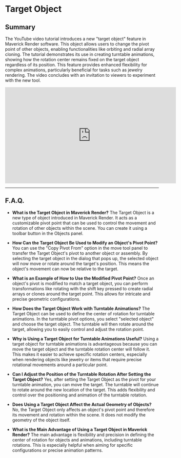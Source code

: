 # Target Object

## Summary

The YouTube video tutorial introduces a new "target object" feature in Maverick Render software. This object allows users to change the pivot point of other objects, enabling functionalities like orbiting and radial array cloning. The tutorial demonstrates its use in creating turntable animations, showing how the rotation center remains fixed on the target object regardless of its position. This feature provides enhanced flexibility for complex animations, particularly beneficial for tasks such as jewelry rendering. The video concludes with an invitation to viewers to experiment with the new tool.

<iframe width="560" height="315" src="https://www.youtube.com/embed/SWd7me82spc?si=_FlecagNniSbtdT4" title="YouTube video player" frameborder="0" allow="accelerometer; autoplay; clipboard-write; encrypted-media; gyroscope; picture-in-picture; web-share" referrerpolicy="strict-origin-when-cross-origin" allowfullscreen></iframe>

---

## F.A.Q.

- **What is the Target Object in Maverick Render?**
The Target Object is a new type of object introduced in Maverick Render. It acts as a customizable pivot point that can be used to control the movement and rotation of other objects within the scene. You can create it using a toolbar button in the Objects panel.

- **How Can the Target Object Be Used to Modify an Object's Pivot Point?**
You can use the "Copy Pivot From" option in the move tool panel to transfer the Target Object's pivot to another object or assembly. By selecting the target object in the dialog that pops up, the selected object will now move or rotate around the target's position. This means the object's movement can now be relative to the target.

- **What is an Example of How to Use the Modified Pivot Point?**
Once an object's pivot is modified to match a target object, you can perform transformations like rotating with the shift key pressed to create radial arrays or clones around the target point. This allows for intricate and precise geometric configurations.

- **How Does the Target Object Work with Turntable Animations?**
The Target Object can be used to define the center of rotation for turntable animations. In the turntable pivot options, you select "selected object" and choose the target object. The turntable will then rotate around the target, allowing you to easily control and adjust the rotation point.

- **Why is Using a Target Object for Turntable Animations Useful?**
Using a target object for turntable animations is advantageous because you can move the target object and the turntable rotation center will follow it. This makes it easier to achieve specific rotation centers, especially when rendering objects like jewelry or items that require precise rotational movements around a particular point.

- **Can I Adjust the Position of the Turntable Rotation After Setting the Target Object?**
Yes, after setting the Target Object as the pivot for your turntable animation, you can move the target. The turntable will continue to rotate around the new location of the target. This adds flexibility and control over the positioning and animation of the turntable rotation.

- **Does Using a Target Object Affect the Actual Geometry of Objects?**
No, the Target Object only affects an object's pivot point and therefore its movement and rotation within the scene. It does not modify the geometry of the object itself.

- **What is the Main Advantage of Using a Target Object in Maverick Render?**
The main advantage is flexibility and precision in defining the center of rotation for objects and animations, including turntable rotations. This is especially helpful when aiming for specific configurations or precise animation patterns.